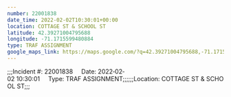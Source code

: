 ```yaml
---
number: 22001838
date_time: 2022-02-02T10:30:01+00:00
location: COTTAGE ST & SCHOOL ST
latitude: 42.39271004795688
longitude: -71.1715599480884
type: TRAF ASSIGNMENT
google_maps_link: https://maps.google.com/?q=42.39271004795688,-71.1715599480884
---
```


;;;Incident #: 22001838     Date: 2022‐02‐02 10:30:01     Type: TRAF ASSIGNMENT;;;;;;Location: COTTAGE ST & SCHOOL ST;;;
